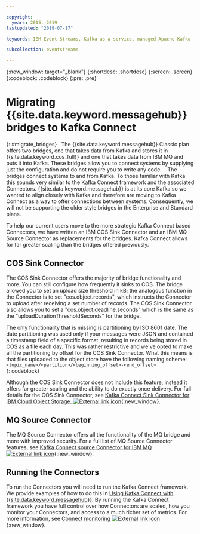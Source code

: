 ```yaml
---

copyright:
  years: 2015, 2019
lastupdated: "2019-07-17"

keywords: IBM Event Streams, Kafka as a service, managed Apache Kafka

subcollection: eventstreams

---
```


{:new_window: target="_blank"}
{:shortdesc: .shortdesc}
{:screen: .screen}
{:codeblock: .codeblock}
{:pre: .pre}

# Migrating {{site.data.keyword.messagehub}} bridges to Kafka Connect
{: #migrate_bridges}
 
The {{site.data.keyword.messagehub}} Classic plan offers two bridges, one that takes data from Kafka and stores it in {{site.data.keyword.cos_full}} and one that takes data from IBM MQ and puts it into Kafka. These bridges allow you to connect systems by supplying just the configuration and do not require you to write any code. 
 
The bridges connect systems to and from Kafka. To those familiar with Kafka this sounds very similar to the Kafka Connect framework and the associated Connectors. {{site.data.keyword.messagehub}} is at its core Kafka so we wanted to align closely with Kafka and therefore are moving to Kafka Connect as a way to offer connections between systems. Consequently, we will not be supporting the older style bridges in the Enterprise and Standard plans.

To help our current users move to the more strategic Kafka Connect based Connectors, we have written an IBM COS Sink Connector and an IBM MQ Source Connector as replacements for the bridges. Kafka Connect allows for far greater scaling than the bridges offered previously. 

## COS Sink Connector
The COS Sink Connector offers the majority of bridge functionality and more. You can still configure how frequently it sinks to COS. The bridge allowed you to set an upload size threshold in kB; the analogous function in the Connector is to set "cos.object.records", which instructs the Connector to upload after receiving a set number of records. The COS Sink Connector also allows you to set a "cos.object.deadline.seconds" which is the same as the "uploadDurationThresholdSeconds" for the bridge. 

The only functionality that is missing is partitioning by ISO 8601 date. The date partitioning was used only if your messages were JSON and contained a timestamp field of a specific format, resulting in records being stored in COS as a file each day. This was rather restrictive and we've opted to make all the partitioning by offset for the COS Sink Connector. What this means is that files uploaded to the object store have the following naming scheme: 
 
<code>
&lt;topic_name&gt;/&lt;partition&gt;/&lt;beginning_offset&gt;-&lt;end_offset&gt;
</code>
{: codeblock} 

Although the COS Sink Connector does not include this feature, instead it offers far greater scaling and the ability to do exactly once delivery. For full details for the COS Sink Connector, see 
[Kafka Connect Sink Connector for IBM Cloud Object Storage. ![External link icon](../../icons/launch-glyph.svg "External link icon")](https://github.com/ibm-messaging/kafka-connect-ibmcos-sink){:new_window}.


## MQ Source Connector
The MQ Source Connector offers all the functionality of the MQ bridge and more with improved security. For a full list of MQ Source Connector features, see [Kafka Connect source Connector for IBM MQ ![External link icon](../../icons/launch-glyph.svg "External link icon")](https://github.com/ibm-messaging/kafka-connect-mq-source){:new_window}.
 
## Running the Connectors
To run the Connectors you will need to run the Kafka Connect framework. We provide examples of how to do this in [Using Kafka Connect with {{site.data.keyword.messagehub}}](/docs/services/EventStreams?topic=eventstreams-kafka_connect). By running the Kafka Connect framework you have full control over how Connectors are scaled, how you monitor your Connectors, and access to a much richer set of metrics. For more information, see 
[Connect monitoring ![External link icon](../../icons/launch-glyph.svg "External link icon")](https://kafka.apache.org/documentation.html#connect_monitoring){:new_window}.
